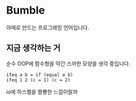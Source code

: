 # Bumble

야매로 만드는 프로그래밍 언어입니다.

## 지금 생각하는 거

순수 OOP에 함수형을 약간 스까한 모양을 생각 중입니다.
```
ifeq a b = if (equal a b)
ifeq 1 2 (c = 1) (c = 2)
```
io에 하스켈을 짬뽕한 느낌이랄까